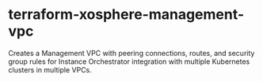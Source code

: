 # terraform-xosphere-management-vpc
Creates a Management VPC with peering connections, routes, and security group
rules for Instance Orchestrator integration with multiple Kubernetes clusters
in multiple VPCs.
